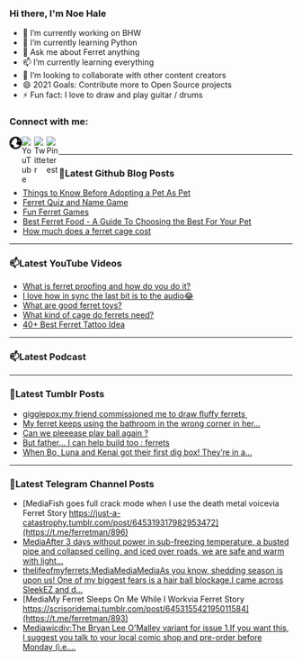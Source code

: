 ### Hi there, I'm Noe Hale

- 🔭 I’m currently working on BHW
- 🌱 I’m currently learning Python
- 💬 Ask me about Ferret anything
- 📫 I’m currently learning everything
- 🔭 I’m looking to collaborate with other content creators
- 😄 2021 Goals: Contribute more to Open Source projects
- ⚡ Fun fact: I love to draw and play guitar / drums

### Connect with me:

[<img align="left" alt="ferretvoice.com" width="22px" src="https://raw.githubusercontent.com/iconic/open-iconic/master/svg/globe.svg" />](https://ferretvoice.com)
[<img align="left" alt="YouTube" width="22px" src="https://cdn.jsdelivr.net/npm/simple-icons@v3/icons/youtube.svg" />](https://www.youtube.com/channel/UCk665XTfaMLVwFVWUmgnDiw)
[<img align="left" alt="Twitter" width="22px" src="https://cdn.jsdelivr.net/npm/simple-icons@v3/icons/twitter.svg" />](https://twitter.com/voiceferret)
[<img align="left" alt="Pinterest" width="22px" src="https://cdn.jsdelivr.net/npm/simple-icons@v3/icons/pinterest.svg" />](https://www.pinterest.com/voiceferret/)

<br />

---
### 🔭Latest Github Blog Posts
<!-- GITHUB:START -->
- [Things to Know Before Adopting a Pet As Pet](http://noehale.github.io/things-to-know-before-adopting-a-pet-as-pet/)
- [Ferret Quiz and Name Game](http://noehale.github.io/ferret-quiz/)
- [Fun Ferret Games](http://noehale.github.io/fun-ferret-games/)
- [Best Ferret Food - A Guide To Choosing the Best For Your Pet](http://noehale.github.io/best-ferret-food/)
- [How much does a ferret cage cost](http://noehale.github.io/how-much-does-a-ferret-cage-cost/)
<!-- GITHUB:END -->
---
### 📫Latest YouTube Videos

<!-- YOUTUBE:START -->
- [What is ferret proofing and how do you do it?](https://www.youtube.com/watch?v=81Syh_DJBQQ)
- [I love how in sync the last bit is to the audio😂](https://www.youtube.com/watch?v=WHBeGHwSlGY)
- [What are good ferret toys?](https://www.youtube.com/watch?v=tPxRilBzc0s)
- [What kind of cage do ferrets need?](https://www.youtube.com/watch?v=xzz6hC3sR5A)
- [40+ Best Ferret Tattoo Idea](https://www.youtube.com/watch?v=KIKqduR6Xcs)
<!-- YOUTUBE:END -->

---
### 📫Latest Podcast

<!-- PODCAST:START -->
<!-- PODCAST:END -->
---
### 📝Latest Tumblr Posts

<!-- TUMBLR:START -->
- [gigglepox:my friend commissioned me to draw fluffy ferrets ](https://come-forth-into-the-light.tumblr.com/post/645357075416940544)
- [My ferret keeps using the bathroom in the wrong corner in her...](https://come-forth-into-the-light.tumblr.com/post/645311818088218624)
- [Can we pleeease play ball again ?](https://come-forth-into-the-light.tumblr.com/post/645289113893863424)
- [But father… I can help build too : ferrets](https://come-forth-into-the-light.tumblr.com/post/645266483028656130)
- [When Bo, Luna and Kenai got their first dig box! They’re in a...](https://come-forth-into-the-light.tumblr.com/post/645221194730176512)
<!-- TUMBLR:END -->
---
### 📝Latest Telegram Channel Posts

<!-- TELEGRAM:START -->
- [MediaFish goes full crack mode when I use the death metal voicevia Ferret Story https://just-a-catastrophy.tumblr.com/post/645319317982953472](https://t.me/ferretman/896)
- [MediaAfter 3 days without power in sub-freezing temperature, a busted pipe and collapsed ceiling, and iced over roads, we are safe and warm with light...](https://t.me/ferretman/895)
- [thelifeofmyferrets:MediaMediaMediaAs you know, shedding season is upon us! One of my biggest fears is a hair ball blockage.I came across SleekEZ and d...](https://t.me/ferretman/894)
- [MediaMy Ferret Sleeps On Me While I Workvia Ferret Story https://scrisoridemai.tumblr.com/post/645315542195011584](https://t.me/ferretman/893)
- [Mediawicdiv:The Bryan Lee O'Malley variant for issue 1.If you want this, I suggest you talk to your local comic shop and pre-order before Monday (i.e....](https://t.me/ferretman/892)
<!-- TELEGRAM:END -->
